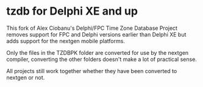 tzdb for Delphi XE and up
=========================

This fork of Alex Ciobanu's Delphi/FPC Time Zone Database Project removes support for FPC and Delphi versions earlier than Delphi XE but adds support for the nextgen mobile platforms.

Only the files in the TZDBPK folder are converted for use by the nextgen compiler, converting the other folders doesn't make a lot of practical sense.

All projects still work together whether they have been converted to nextgen or not.
